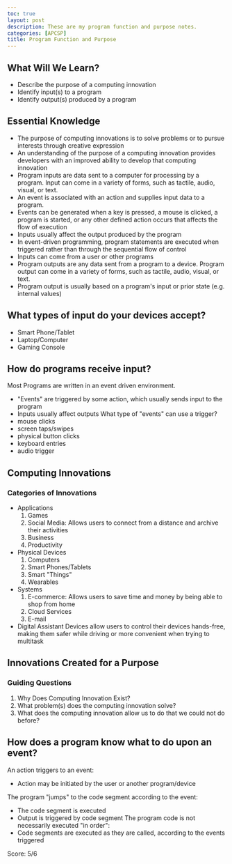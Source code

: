 ```yaml
---
toc: true
layout: post
description: These are my program function and purpose notes.
categories: [APCSP]
title: Program Function and Purpose
---
```


## What Will We Learn?
 - Describe the purpose of a computing innovation
 - Identify input(s) to a program
 - Identify output(s) produced by a program

## Essential Knowledge
 - The purpose of computing innovations is to solve problems or to pursue interests through creative expression
 - An understanding of the purpose of a computing innovation provides developers with an improved ability to develop that computing innovation
 - Program inputs are data sent to a computer for processing by a program. Input can come in a variety of forms, such as tactile, audio, visual, or text.
 - An event is associated with an action and supplies input data to a program.
 - Events can be generated when a key is pressed, a mouse is clicked, a program is started, or any other defined action occurs that affects the flow of execution
 - Inputs usually affect the output produced by the program
 - In event-driven programming, program statements are executed when triggered rather than through the sequential flow of control
 - Inputs can come from a user or other programs
 - Program outputs are any data sent from a program to a device. Program output can come in a variety of forms, such as tactile, audio, visual, or text.
 - Program output is usually based on a program's input or prior state (e.g. internal values)

## What types of input do your devices accept?
  - Smart Phone/Tablet
  - Laptop/Computer
  - Gaming Console
## How do programs receive input?
Most Programs are written in an event driven environment.
 - "Events" are triggered by some action, which usually sends input to the program
 - Inputs usually affect outputs
What type of "events" can use a trigger?
 - mouse clicks
 - screen taps/swipes
 - physical button clicks
 - keyboard entries
 - audio trigger
 
## Computing Innovations
 
### Categories of Innovations
  - Applications
    1. Games
    2. Social Media: Allows users to connect from a distance and archive their activities
    3. Business
    4. Productivity
  - Physical Devices
    1. Computers
    2. Smart Phones/Tablets
    3. Smart "Things"
    4. Wearables
  - Systems
    1. E-commerce: Allows users to save time and money by being able to shop from home
    2. Cloud Services
    3. E-mail
  - Digital Assistant Devices allow users to control their devices hands-free, making them safer while driving or more convenient when trying to multitask
## Innovations Created for a Purpose
### Guiding Questions
1. Why Does Computing Innovation Exist?
2. What problem(s) does the computing innovation solve?
3. What does the computing innovation allow us to do that we could not do before? 

## How does a program know what to do upon an event?
An action triggers to an event:
 - Action may be initiated by the user or another program/device

The program "jumps" to the code segment according to the event:
 - The code segment is executed
 - Output is triggered by code segment
The program code is not necessarily executed "in order":
 - Code segments are executed as they are called, according to the events triggered

Score: 5/6